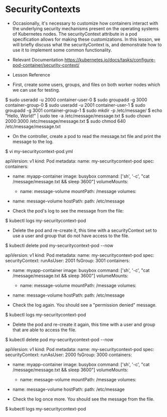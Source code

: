 # SecurityContexts

* Occasionally, it's necessary to customize how containers interact with the underlying security mechanisms present on the operating systems of Kubernetes nodes. The securityContext attribute in a pod specification allows for making these customizations. In this lesson, we will briefly discuss what the securityContext is, and demonstrate how to use it to implement some common functionality.

- Relevant Documentation
https://kubernetes.io/docs/tasks/configure-pod-container/security-context/

- Lesson Reference

- First, create some users, groups, and files on both worker nodes which we can use for testing.

$ sudo useradd -u 2000 container-user-0
$ sudo groupadd -g 3000 container-group-0
$ sudo useradd -u 2001 container-user-1
$ sudo groupadd -g 3001 container-group-1
$ sudo mkdir -p /etc/message/
$ echo "Hello, World!" | sudo tee -a /etc/message/message.txt
$ sudo chown 2000:3000 /etc/message/message.txt
$ sudo chmod 640 /etc/message/message.txt


- On the controller, create a pod to read the message.txt file and print the message to the log.

$ vi my-securitycontext-pod.yml

apiVersion: v1
kind: Pod
metadata:
  name: my-securitycontext-pod
spec:
  containers:
  - name: myapp-container
    image: busybox
    command: ['sh', '-c', "cat /message/message.txt && sleep 3600"]
    volumeMounts:
    - name: message-volume
      mountPath: /message
  volumes:
  - name: message-volume
    hostPath:
      path: /etc/message


- Check the pod's log to see the message from the file:

$ kubectl logs my-securitycontext-pod

- Delete the pod and re-create it, this time with a securityContext set to use a user and group that do not have access to the file.

$ kubectl delete pod my-securitycontext-pod --now

apiVersion: v1
kind: Pod
metadata:
  name: my-securitycontext-pod
spec:
  securityContext:
    runAsUser: 2001
    fsGroup: 3001
  containers:
  - name: myapp-container
    image: busybox
    command: ['sh', '-c', "cat /message/message.txt && sleep 3600"]
    volumeMounts:
    - name: message-volume
      mountPath: /message
  volumes:
  - name: message-volume
    hostPath:
      path: /etc/message


- Check the log again. You should see a "permission denied" message.

$ kubectl logs my-securitycontext-pod

- Delete the pod and re-create it again, this time with a user and group that are able to access the file.

$ kubectl delete pod my-securitycontext-pod --now

apiVersion: v1
kind: Pod
metadata:
  name: my-securitycontext-pod
spec:
  securityContext:
    runAsUser: 2000
    fsGroup: 3000
  containers:
  - name: myapp-container
    image: busybox
    command: ['sh', '-c', "cat /message/message.txt && sleep 3600"]
    volumeMounts:
    - name: message-volume
      mountPath: /message
  volumes:
  - name: message-volume
    hostPath:
      path: /etc/message

- Check the log once more. You should see the message from the file.

$ kubectl logs my-securitycontext-pod
